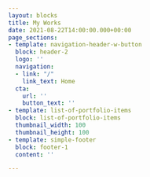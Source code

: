 ```yaml
---
layout: blocks
title: My Works
date: 2021-08-22T14:00:00.000+00:00
page_sections:
- template: navigation-header-w-button
  block: header-2
  logo: ''
  navigation:
  - link: "/"
    link_text: Home
  cta:
    url: ''
    button_text: ''
- template: list-of-portfolio-items
  block: list-of-portfolio-items
  thumbnail_width: 100
  thumbnail_height: 100
- template: simple-footer
  block: footer-1
  content: ''

---
```

